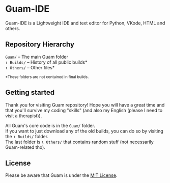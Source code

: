 # Guam-IDE
Guam-IDE is a Lightweight IDE and text editor for Python, VKode, HTML and others.
## Repository Hierarchy

`Guam/` – The main Guam folder<br>
`ι Builds/` – History of all public builds*<br>
`ι Others/` – Other files*<br>

<sub>*These folders are not contained in final builds.</sub>

## Getting started
Thank you for visiting Guam repository! Hope you will have a great time and that you'll survive my coding "skills" (and also my English (please I need to visit a therapist)).

All Guam's core code is in the `Guam/` folder.<br>
If you want to just download any of the old builds, you can do so by visiting the `ι Builds/` folder.<br>
The last folder is `ι Others/` that contains random stuff (not necessarily Guam-related tho).

## License
Please be aware that Guam is under the [MIT License](https://github.com/vitkozel/Guam-IDE/blob/master/license).
